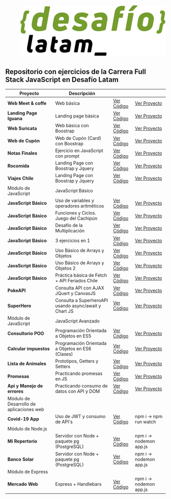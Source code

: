 <h1 align="end">
  <a href="https://desafiolatam.com/full-stack-javascript/">
    <img src="./desafio.png">
  </a>
</h1>

## Repositorio con ejercicios de la Carrera Full Stack JavaScript en Desafío Latam

| Proyecto                                 | Descripción                                           |                                                                                                   |                                                                                    |
| ---------------------------------------- | ----------------------------------------------------- | ------------------------------------------------------------------------------------------------- | ---------------------------------------------------------------------------------- |
| **Web Meet & coffe**                     | Web básica                                            | [Ver Código](https://github.com/JFelixZuniga/Ejercicios-DesafioLatam/tree/gh-pages/Desafio-01)    | [Ver Proyecto](https://jfelixzuniga.github.io/Ejercicios-DesafioLatam/Desafio-01/) |
| **Landing Page Iguana**                  | Landing page básica                                   | [Ver Código](https://github.com/JFelixZuniga/Ejercicios-DesafioLatam/tree/gh-pages/Desafio-02)    | [Ver Proyecto](https://jfelixzuniga.github.io/Ejercicios-DesafioLatam/Desafio-02/) |
| **Web Suricata**                         | Web básica con Boostrap                               | [Ver Código](https://github.com/JFelixZuniga/Ejercicios-DesafioLatam/tree/gh-pages/Desafio-03)    | [Ver Proyecto](https://jfelixzuniga.github.io/Ejercicios-DesafioLatam/Desafio-03/) |
| **Web de Cupón**                         | Web de Cupón (Card) con Boostrap                      | [Ver Código](https://github.com/JFelixZuniga/Ejercicios-DesafioLatam/tree/gh-pages/Desafio-04)    | [Ver Proyecto](https://jfelixzuniga.github.io/Ejercicios-DesafioLatam/Desafio-04/) |
| **Notas Finales**                        | Ejercicio en JavaScript con prompt                    | [Ver Código](https://github.com/JFelixZuniga/Ejercicios-DesafioLatam/tree/gh-pages/Desafio-05)    | [Ver Proyecto](https://jfelixzuniga.github.io/Ejercicios-DesafioLatam/Desafio-05/) |
| **Rocomida**                             | Landing Page con Boostrap y Jquery                    | [Ver Código](https://github.com/JFelixZuniga/Ejercicios-DesafioLatam/tree/gh-pages/Desafio-06)    | [Ver Proyecto](https://jfelixzuniga.github.io/Ejercicios-DesafioLatam/Desafio-06/) |
| **Viajes Chile**                         | Landing Page con Boostrap y Jquery                    | [Ver Código](https://github.com/JFelixZuniga/Ejercicios-DesafioLatam/tree/gh-pages/Desafio-07)    | [Ver Proyecto](https://jfelixzuniga.github.io/Ejercicios-DesafioLatam/Desafio-07/) |
| Módulo de JavaScript                     | JavaScript Básico                                     |                                                                                                   |                                                                                    |
| **JavaScript Básico**                    | Uso de variables y operadores aritméticos             | [Ver Código](https://github.com/JFelixZuniga/Ejercicios-DesafioLatam/tree/gh-pages/Desafio-08)    | [Ver Proyecto](https://jfelixzuniga.github.io/Ejercicios-DesafioLatam/Desafio-08/) |
| **JavaScript Básico**                    | Funciones y Ciclos. Juego del Cachipún                | [Ver Código](https://github.com/JFelixZuniga/Ejercicios-DesafioLatam/tree/gh-pages/Desafio-13)    | [Ver Proyecto](https://jfelixzuniga.github.io/Ejercicios-DesafioLatam/Desafio-13/) |
| **JavaScript Básico**                    | Desafío de la Multiplicación                          | [Ver Código](https://github.com/JFelixZuniga/Ejercicios-DesafioLatam/tree/gh-pages/Desafio-09)    | [Ver Proyecto](https://jfelixzuniga.github.io/Ejercicios-DesafioLatam/Desafio-09/) |
| **JavaScript Básico**                    | 3 ejercicios en 1                                     | [Ver Código](https://github.com/JFelixZuniga/Ejercicios-DesafioLatam/tree/gh-pages/Desafio-10)    | [Ver Proyecto](https://jfelixzuniga.github.io/Ejercicios-DesafioLatam/Desafio-10/) |
| **JavaScript Básico**                    | Uso Básico de Arrays y Objetos                        | [Ver Código](https://github.com/JFelixZuniga/Ejercicios-DesafioLatam/tree/gh-pages/Desafio-11)    | [Ver Proyecto](https://jfelixzuniga.github.io/Ejercicios-DesafioLatam/Desafio-11/) |
| **JavaScript Básico**                    | Uso Básico de Arrays y Objetos 2                      | [Ver Código](https://github.com/JFelixZuniga/Ejercicios-DesafioLatam/tree/gh-pages/Desafio-12)    | [Ver Proyecto](https://jfelixzuniga.github.io/Ejercicios-DesafioLatam/Desafio-12/) |
| **JavaScript Básico**                    | Práctica básica de Fetch + API Feriados Chile         | [Ver Código](https://github.com/JFelixZuniga/Ejercicios-DesafioLatam/tree/gh-pages/Desafio-14)    | [Ver Proyecto](https://jfelixzuniga.github.io/Ejercicios-DesafioLatam/Desafio-14/) |
| **PokeAPI**                              | Consulta API con AJAX JQuert y CanvasJS               | [Ver Código](https://github.com/JFelixZuniga/Ejercicios-DesafioLatam/tree/gh-pages/PokeApi)       | [Ver Proyecto](https://jfelixzuniga.github.io/Ejercicios-DesafioLatam/PokeApi/)    |
| **SuperHero**                            | Consulta a SuperheroAPI usando async/await y Chart JS | [Ver Código](https://github.com/JFelixZuniga/Ejercicios-DesafioLatam/tree/gh-pages/SuperHero)     | [Ver Proyecto](https://jfelixzuniga.github.io/Ejercicios-DesafioLatam/SuperHero/)  |
| Módulo de JavaScript                     | JavaScript Avanzado                                   |                                                                                                   |                                                                                    |
| **Consultorio POO**                      | Programación Orientada a Objetos en ES5               | [Ver Código](https://github.com/JFelixZuniga/Ejercicios-DesafioLatam/tree/gh-pages/Desafio-15)    | [Ver Proyecto](https://jfelixzuniga.github.io/Ejercicios-DesafioLatam/Desafio-15/) |
| **Calcular impuestos**                   | Programación Orientada a Objetos en ES6 (Clases)      | [Ver Código](https://github.com/JFelixZuniga/Ejercicios-DesafioLatam/tree/gh-pages/Desafio-16)    | [Ver Proyecto](https://jfelixzuniga.github.io/Ejercicios-DesafioLatam/Desafio-16/) |
| **Lista de Animales**                    | Prototipos, Getters y Setters                         | [Ver Código](https://github.com/JFelixZuniga/Ejercicios-DesafioLatam/tree/gh-pages/Desafio-19)    | [Ver Proyecto](https://jfelixzuniga.github.io/Ejercicios-DesafioLatam/Desafio-19/) |
| **Promesas**                             | Practicando promesas en JS                            | [Ver Código](https://github.com/JFelixZuniga/Ejercicios-DesafioLatam/tree/gh-pages/Desafio-17)    | [Ver Proyecto](https://jfelixzuniga.github.io/Ejercicios-DesafioLatam/Desafio-17/) |
| **Api y Manejo de errores**              | Practicando consumo de datos con API y DOM            | [Ver Código](https://github.com/JFelixZuniga/Ejercicios-DesafioLatam/tree/gh-pages/Desafio-18)    | [Ver Proyecto](https://jfelixzuniga.github.io/Ejercicios-DesafioLatam/Desafio-18/) |
| Módulo de Desarrollo de aplicaciones web |                                                       |                                                                                                   |                                                                                    |
| **Covid-19 App**                         | Uso de JWT y consumo de API's                         | [Ver Código](https://github.com/JFelixZuniga/Ejercicios-DesafioLatam/tree/gh-pages/Covid-19)      | npm i -> npm run watch                                                             |
| Módulo de Node.js                        |                                                       |                                                                                                   |                                                                                    |
| **Mi Repertorio**                        | Servidor con Node + paquete pg (PostgreSQL)           | [Ver Código](https://github.com/JFelixZuniga/Ejercicios-DesafioLatam/tree/gh-pages/Mi_Repertorio) | npm i -> nodemon app.js                                                            |
| **Banco Solar**                          | Servidor con Node + paquete pg (PostgreSQL)           | [Ver Código](https://github.com/JFelixZuniga/Ejercicios-DesafioLatam/tree/gh-pages/banco_solar)   | npm i -> nodemon app.js                                                            |
| Módulo de Express                        |                                                       |                                                                                                   |                                                                                    |
| **Mercado Web**                          | Express + Handlebars                                  | [Ver Código](https://github.com/JFelixZuniga/Ejercicios-DesafioLatam/tree/gh-pages/Mercado-Web)   | npm i -> nodemon app.js                                                            |

